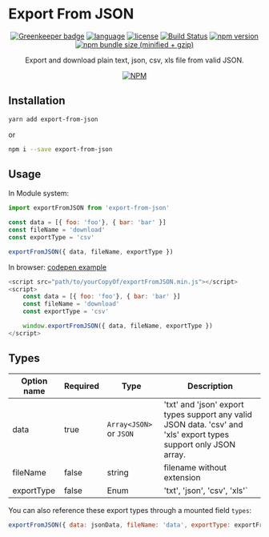 # Export From JSON

<div align="center">

[![Greenkeeper badge](https://badges.greenkeeper.io/zheeeng/export-from-json.svg)](https://greenkeeper.io/)
[![language](https://img.shields.io/badge/%3C%2F%3E-TypeScript-blue.svg)](http://typescriptlang.org/)
[![license](https://img.shields.io/github/license/mashape/apistatus.svg)]()
[![Build Status](https://travis-ci.org/zheeeng/export-from-json.svg?branch=master)](https://travis-ci.org/zheeeng/export-from-json)
[![npm version](https://img.shields.io/npm/v/export-from-json.svg)](https://www.npmjs.com/package/export-from-json)
[![npm bundle size (minified + gzip)](https://img.shields.io/bundlephobia/minzip/export-from-json.svg)](https://unpkg.com/export-from-json/dist/umd/index.min.js)

Export and download plain text, json, csv, xls file from valid JSON.

[![NPM](https://nodei.co/npm/export-from-json.png?downloads=true&downloadRank=true&stars=true)](https://nodei.co/npm/export-from-json/)

</div>

## Installation

```sh
yarn add export-from-json
```

or


```sh
npm i --save export-from-json
```

## Usage

In Module system:

```javascript
import exportFromJSON from 'export-from-json'

const data = [{ foo: 'foo'}, { bar: 'bar' }]
const fileName = 'download'
const exportType = 'csv'

exportFromJSON({ data, fileName, exportType })
```

In browser: [codepen example](https://codepen.io/zheeeng/pen/PQxBKr)

```javascript
<script src="path/to/yourCopyOf/exportFromJSON.min.js"></script>
<script>
    const data = [{ foo: 'foo'}, { bar: 'bar' }]
    const fileName = 'download'
    const exportType = 'csv'

    window.exportFromJSON({ data, fileName, exportType })
</script>
```

## Types

| Option name | Required | Type | Description
| ----------- | -------- | ---- | ----
| data        | true     | `Array<JSON>` or `JSON` | 'txt' and 'json' export types support any valid JSON data. 'csv' and 'xls' export types support only JSON array.
| fileName    | false    | string | filename without extension
| exportType  | false    | Enum | 'txt', 'json', 'csv', 'xls'`

You can also reference these export types through a mounted field `types`:

```js
exportFromJSON({ data: jsonData, fileName: 'data', exportType: exportFromJSON.types.csv })
```
